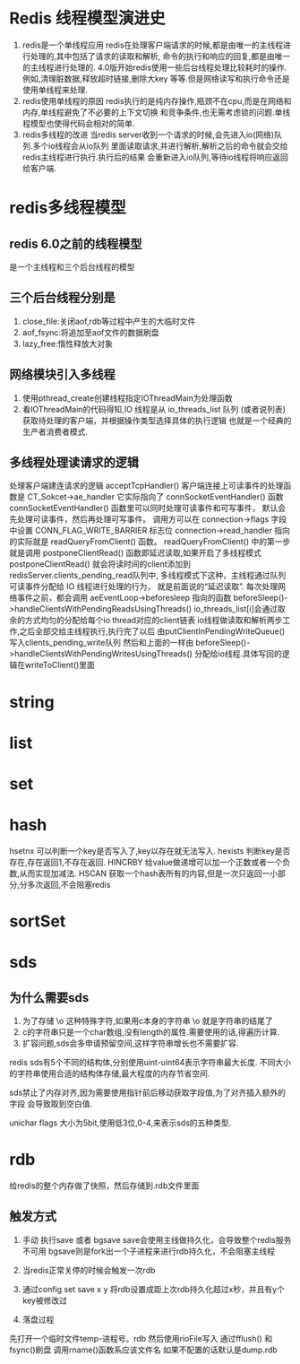 # Redis 线程模型演进史

1. redis是一个单线程应用
   redis在处理客户端请求的时候,都是由唯一的主线程进行处理的,其中包括了请求的读取和解析,
   命令的执行和响应的回复,都是由唯一的主线程进行处理的.
   4.0版开始redis使用一些后台线程处理比较耗时的操作.例如,清理脏数据,释放超时链接,删除大key
   等等.但是网络读写和执行命令还是使用单线程来处理.
2. redis使用单线程的原因
   redis执行的是纯内存操作,瓶颈不在cpu,而是在网络和内存,单线程避免了不必要的上下文切换
   和竞争条件,也无需考虑锁的问题.单线程模型也使得代码会相对的简单.
3. redis多线程的改进
   当redis server收到一个请求的时候,会先进入io(网络)队列.多个io线程会从io队列
   里面读取请求,并进行解析,解析之后的命令就会交给redis主线程进行执行.执行后的结果
   会重新进入io队列,等待io线程将响应返回给客户端.

# redis多线程模型

## redis 6.0之前的线程模型

是一个主线程和三个后台线程的模型

## 三个后台线程分别是

1. close_file:关闭aof,rdb等过程中产生的大临时文件
2. aof_fsync:将追加至aof文件的数据刷盘
3. lazy_free:惰性释放大对象

## 网络模块引入多线程

1. 使用pthread_create创建线程指定IOThreadMain为处理函数
2. 看IOThreadMain的代码得知,IO 线程是从 io_threads_list 队列
   (或者说列表)获取待处理的客户端，并根据操作类型选择具体的执行逻辑
   也就是一个经典的生产者消费者模式.

## 多线程处理读请求的逻辑

处理客户端建连请求的逻辑 acceptTcpHandler()
客户端连接上可读事件的处理函数是 CT_Sokcet->ae_handler
它实际指向了 connSocketEventHandler() 函数
connSocketEventHandler() 函数里可以同时处理可读事件和可写事件，
默认会先处理可读事件，然后再处理可写事件。
调用方可以在 connection->flags 字段中设置 CONN_FLAG_WRITE_BARRIER 标志位
connection->read_handler 指向的实际就是
readQueryFromClient() 函数。
readQueryFromClient() 中的第一步就是调用
postponeClientRead() 函数即延迟读取,如果开启了多线程模式
postponeClientRead() 就会将读时间的client添加到
redisServer.clients_pending_read队列中,
多线程模式下这种，主线程通过队列可读事件分配给 IO 线程进行处理的行为，
就是前面说的“延迟读取”.
每次处理网络事件之前，都会调用 aeEventLoop->beforesleep 指向的函数
beforeSleep()->handleClientsWithPendingReadsUsingThreads()
io_threads_list[i]会通过取余的方式均匀的分配给每个io thread对应的client链表
io线程做读取和解析两步工作,之后全部交给主线程执行,执行完了以后
由putClientInPendingWriteQueue()写入clients_pending_write队列
然后和上面的一样由
beforeSleep()->handleClientsWithPendingWritesUsingThreads()
分配给io线程.具体写回的逻辑在writeToClient()里面

# string

# list

# set

# hash

hsetnx 可以判断一个key是否写入了,key以存在就无法写入.
hexists 判断key是否存在,存在返回1,不存在返回.
HINCRBY 给value做递增可以加一个正数或者一个负数,从而实现加减法.
HSCAN 获取一个hash表所有的内容,但是一次只返回一小部分,分多次返回,不会阻塞redis

# sortSet

# sds

## 为什么需要sds

1. 为了存储 \o 这种特殊字符,如果用c本身的字符串 \o 就是字符串的结尾了
2. c的字符串只是一个char数组,没有length的属性.需要使用的话,得遍历计算.
3. 扩容问题,sds会多申请预留空间,这样字符串增长也不需要扩容.

redis sds有5个不同的结构体,分别使用uint-uint64表示字符串最大长度.
不同大小的字符串使用合适的结构体存储,最大程度的内存节省空间.

sds禁止了内存对齐,因为需要使用指针前后移动获取字段值,为了对齐插入额外的字段
会导致取到空白值.

unichar flags 大小为5bit,使用低3位,0-4,来表示sds的五种类型.

# rdb
给redis的整个内存做了快照，然后存储到.rdb文件里面

## 触发方式
1. 手动
执行save 或者 bgsave
save会使用主线做持久化，会导致整个redis服务不可用
bgsave则是fork出一个子进程来进行rdb持久化，不会阻塞主线程

2. 当redis正常关停的时候会触发一次rdb

3. 通过config set save x y
将rdb设置成距上次rdb持久化超过x秒，并且有y个key被修改过

4. 落盘过程

先打开一个临时文件temp-进程号。rdb
然后使用rioFile写入
通过fflush() 和 fsync()刷盘
调用rname()函数系应该文件名
如果不配置的话默认是dump.rdb




